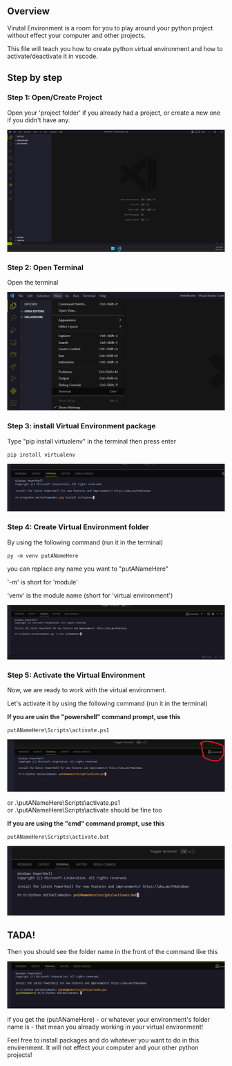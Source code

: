 ## Overview

Virutal Environment is a room for you to play around your python project without effect your computer and other projects.

This file will teach you how to create python virtual environment and how to activate/deactivate it in vscode.

## Step by step

### Step 1: Open/Create Project

Open your 'project folder' if you already had a project, or create a new one if you didn't have any.

![open folder](img/1-new_project.png)

### Step 2: Open Terminal

Open the terminal

![open Terminal](img/2-open_terminal.png)

### Step 3: install Virtual Environment package

Type "pip install virtualenv" in the terminal then press enter

```
pip install virtualenv
```

![install venv](img/3-install_venv.png)

### Step 4: Create Virtual Environment folder

By using the following command (run it in the terminal)

```
py -m venv putANameHere
```

you can replace any name you want to "putANameHere"

'-m' is short for 'module'

'venv' is the module name (short for 'virtual environment')

![virtual](img/4-create_env.png)

### Step 5: Activate the Virtual Environment

Now, we are ready to work with the virtual environment.

Let's activate it by using the following command (run it in the terminal)

**If you are usin the "powershell" command prompt, use this**

```
putANameHere\Scripts\activate.ps1  
```
![activate1](img/5-powershell.png)

or .\putANameHere\Scripts\activate.ps1  
or .\putANameHere\Scripts\activate
should be fine too

**If you are using the "cmd" command prompt, use this**

```
putANameHere\Scripts\activate.bat
```

![activate1](img/5-bat.png)

## TADA!

Then you should see the folder name in the front of the command like this

![com](img/complete.png)

if you get the (putANameHere) - or whatever your environment's folder name is - that mean you already working in your virtual environment!

Feel free to install packages and do whatever you want to do in this envirenment. It will not effect your computer and your other python projects!
